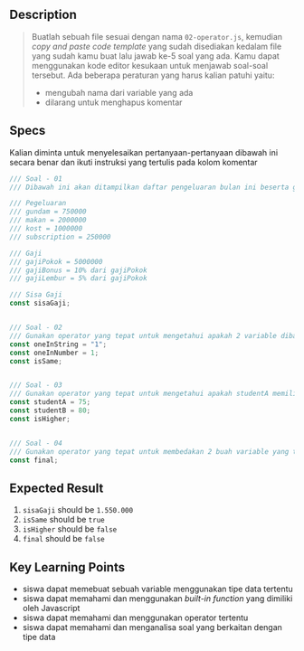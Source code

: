 ## Description
> Buatlah sebuah file sesuai dengan nama `02-operator.js`, kemudian *copy and paste code template* yang sudah disediakan kedalam file yang sudah kamu buat lalu jawab ke-5 soal yang ada. Kamu dapat menggunakan kode editor kesukaan untuk menjawab soal-soal tersebut. Ada beberapa peraturan yang harus kalian patuhi yaitu:
> - mengubah nama dari variable yang ada
> - dilarang untuk menghapus komentar

## Specs
Kalian diminta untuk menyelesaikan pertanyaan-pertanyaan dibawah ini secara benar dan ikuti instruksi yang tertulis pada kolom komentar

```Javascript
/// Soal - 01
/// Dibawah ini akan ditampilkan daftar pengeluaran bulan ini beserta gaji yang akan diterima, tugas-mu adalah untuk menghitung gaji yang tersisa

/// Pegeluaran
/// gundam = 750000
/// makan = 2000000
/// kost = 1000000
/// subscription = 250000

/// Gaji
/// gajiPokok = 5000000
/// gajiBonus = 10% dari gajiPokok
/// gajiLembur = 5% dari gajiPokok

/// Sisa Gaji
const sisaGaji;


/// Soal - 02
/// Gunakan operator yang tepat untuk mengetahui apakah 2 variable dibawah ini memiliki nilai yang sama (tipe data tidak termasuk)
const oneInString = "1";
const oneInNumber = 1;
const isSame;


/// Soal - 03
/// Gunakan operator yang tepat untuk mengetahui apakah studentA memiliki nilai yang lebih tinggi atau sama dengan studentB
const studentA = 75;
const studentB = 80;
const isHigher;


/// Soal - 04
/// Gunakan operator yang tepat untuk membedakan 2 buah variable yang terdapat pada soal-02 berdasarkan value-nya (tipe data juga dihitung)
const final;
```


## Expected Result
1. `sisaGaji` should be `1.550.000`
2. `isSame` should be `true`
3. `isHigher` should be `false`
4. `final` should be `false`

## Key Learning Points
- siswa dapat memebuat sebuah variable menggunakan tipe data tertentu
- siswa dapat memahami dan menggunakan *built-in function* yang dimiliki oleh Javascript
- siswa dapat memahami dan menggunakan operator tertentu
- siswa dapat memahami dan menganalisa soal yang berkaitan dengan tipe data